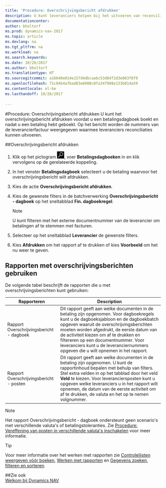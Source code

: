 ```yaml
---
title: 'Procedure: Overschrijvingsbericht afdrukken'
description: U kunt leveranciers helpen bij het uitvoeren van reconciliaties door het overschrijvingsbericht af te drukken voordat u een betalingsdagboek boekt en nadat u een betaling hebt geboekt.
documentationcenter: 
author: bholtorf
ms.prod: dynamics-nav-2017
ms.topic: article
ms.devlang: na
ms.tgt_pltfrm: na
ms.workload: na
ms.search.keywords: 
ms.date: 10/26/2017
ms.author: bholtorf
ms.translationtype: HT
ms.sourcegitcommit: a16640e014e157d4dbcaabc53d0df2d3e063f8f9
ms.openlocfilehash: 71c84b4a7bad83e6008c0fa34f908e133b014a59
ms.contentlocale: nl-be
ms.lasthandoff: 10/26/2017

---
```


#<a name="how-to-print-remittance-advice"></a>Procedure: Overschrijvingsbericht afdrukken
U kunt het overschrijvingsbericht afdrukken voordat u een betalingsdagboek boekt en nadat u een betaling hebt geboekt. Op het bericht worden de nummers van de leverancierfactuur weergegeven waarmee leveranciers reconciliaties kunnen uitvoeren.

##<a name="to-print-remittance-advice"></a>Overschrijvingsbericht afdrukken
1. Klik op het pictogram ![Zoeken naar pagina of rapport](media/ui-search/search_small.png "pictogram Zoeken naar pagina of rapport"), voer **Betalingsdagboeken** in en klik vervolgens op de gerelateerde koppeling.  
2. In het venster **Betalingsdagboek** selecteert u de betaling waarvoor het overschrijvingsbericht wilt afdrukken.  
3. Kies de actie **Overschrijvingsbericht afdrukken**.  
4. Kies de gewenste filters in de batchverwerking **Overschrijvingsbericht - dagboek** op het sneltabblad **Fin. dagboekregel**.  
  
    >[!Note]
    > U kunt filteren met het externe documentnummer van de leverancier om betalingen af te stemmen met facturen.

5. Selecteer op het sneltabblad **Leverancier** de gewenste filters.  
6. Kies **Afdrukken** om het rapport af te drukken of kies **Voorbeeld** om het nu weer te geven.  

## <a name="using-remittance-advice-reports"></a>Rapporten met overschrijvingsberichten gebruiken
De volgende tabel beschrijft de rapporten die u met overschrijvingsberichten kunt gebruiken:

|Rapporteren|Description|
|----|----|
|Rapport Overschrijvingsbericht - dagboek|Dit rapport geeft aan welke documenten in de betaling zijn opgenomen. Voor dagboekregels kunt u de dagboeksjabloon en de dagboekbatch opgeven waaruit de overschrijvingsberichten moeten worden afgedrukt, de eerste datum van de activiteit kiezen om af te drukken en filtereren op een documentnummer. Voor leveranciers kunt u de leveranciernummers opgeven die u wilt opnemen in het rapport. |
|Rapport Overschrijvingsbericht - posten| Dit rapport geeft aan welke documenten in de betaling zijn opgenomen. U kunt de rapportinhoud bepalen met behulp van filters. Stel extra velden in op het tabblad door het veld **Veld** te kiezen. Voor leveranciersposten kunt u opgeven welke leveranciers u in het rapport wilt opnemen, de datum van de eerste activiteit om af te drukken, de valuta en het op te nemen volgnummer. |

> [!Note]
> Het rapport Overschrijvingsbericht - dagboek ondersteunt geen scenario's met verschillende valuta's of betalingstoleranties. Zie [Procedure: Vereffening van posten in verschillende valuta's inschakelen](finance-how-enable-application-ledger-entries-different-currencies.md) voor meer informatie.

> [!Tip]
> Voor meer informatie over het werken met rapporten zie [Controlelijsten weergeven vóór boeken](ui-how-view-test-reports-posting.md), [Werken met rapporten](ui-work-report.md) en [Gegevens zoeken, filteren en sorteren](ui-enter-criteria-filters.md).

##<a name="see-also"></a>Zie ook  
[Welkom bij Dynamics NAV](across-get-started.md)
